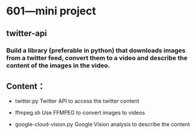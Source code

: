 # 601—mini project
## twitter-api
### Build a library (preferable in python) that downloads images from a twitter feed, convert them to a video and describe the content of the images in the video.

## Content：

- twitter.py
  Twitter API to access the twitter content

- ffmpeg.sh
  Use FFMPEG to convert images to videos

- google-cloud-vision.py
  Google Vision analysis to describe the content 

